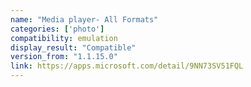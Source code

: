 ```yaml
---
name: "Media player- All Formats"
categories: ['photo']
compatibility: emulation
display_result: "Compatible"
version_from: "1.1.15.0"
link: https://apps.microsoft.com/detail/9NN73SV51FQL
---
```

